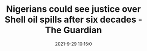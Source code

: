 ---
"title": "Nigerians could see justice over Shell oil spills after six decades - The Guardian"
"date": "2021-9-29 10:15:0"
"feed_name": "GOOGLENEWSDRILLING"
"feed_website": "https://news.google.com/search?q=drilling%2Bincident&hl=en-US&gl=US&ceid=US:en"
"feed_rss": "https://news.google.com/rss/search?q=drilling%2Bincident&hl=en-US&gl=US&ceid=US:en"
"link": "https://www.theguardian.com/world/2021/sep/29/nigerians-could-see-justice-over-shell-oil-spills-after-six-decades"
"source": "{'href': 'https://www.theguardian.com', 'title': 'The Guardian'}"
"file": "_posts/2021-1-1-9233931795c0b56d566927b68288bd0b4138961e.md"
"accident": "1"
"drilling": "1"
"dead": "0"
"injured": "0"
"arrested": "0"
"where": "unknown site"
"causes": "unknown"
"place": "unknown place"
---